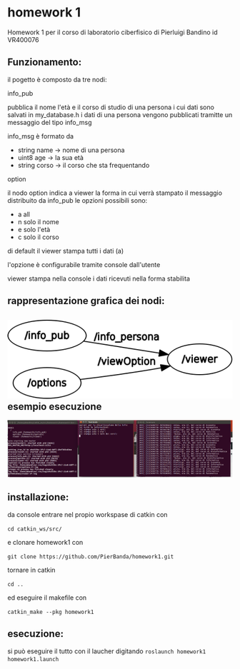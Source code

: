 # homework 1

Homework 1 per il corso di laboratorio ciberfisico
di Pierluigi Bandino id VR400076


Funzionamento:
------------------------------------------------------------------------------------------------------------------------------
il pogetto è composto da tre nodi:

info_pub

pubblica il nome l'età e il corso di studio di una persona i cui dati sono salvati in my_database.h
i dati di una persona vengono pubblicati tramitte un messaggio del tipo info_msg

info_msg è formato da 
* string name -> nome di una persona
* uint8 age -> la sua età
* string corso -> il corso che sta frequentando

option

il nodo option indica a viewer la forma in cui verrà stampato il messaggio distribuito da info_pub
le opzioni possibili sono:
* a all
* n solo il nome
* e solo l'età
* c solo il corso

di default il viewer stampa tutti i dati (a)

l'opzione è configurabile tramite console dall'utente

viewer
stampa nella console i dati ricevuti nella forma stabilita

rappresentazione grafica dei nodi:
------------------------------------------------------------------------------------------------------------------------------
![Schema dei nodi](https://github.com/PierBanda/homework1/blob/master/img/rosgraph.png)
esempio esecuzione
------------------------------------------------------------------------------------------------------------------------------
![esempio esecuzione](https://github.com/PierBanda/homework1/blob/master/img/Schermata%20del%202018-04-14%2011-39-40.png)

installazione:
------------------------------------------------------------------------------------------------------------------------------

da console entrare nel propio workspase di catkin con 

`cd catkin_ws/src/`

e clonare homework1 con 

`git clone https://github.com/PierBanda/homework1.git`

tornare in catkin 

`cd ..`

ed eseguire il makefile con

`catkin_make --pkg homework1`

esecuzione:
------------------------------------------------------------------------------------------------------------------------------

si può eseguire il tutto con il laucher digitando
`roslaunch homework1 homework1.launch`
